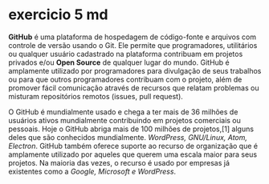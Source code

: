 # exercicio 5 md 
**GitHub** é uma plataforma de hospedagem de código-fonte e arquivos com controle de versão usando o Git. Ele permite que programadores, utilitários ou qualquer usuário cadastrado na plataforma contribuam em projetos privados e/ou **Open Source** de qualquer lugar do mundo. GitHub é amplamente utilizado por programadores para divulgação de seus trabalhos ou para que outros programadores contribuam com o projeto, além de promover fácil comunicação através de recursos que relatam problemas ou misturam repositórios remotos (issues, pull request).

O GitHub é mundialmente usado e chega a ter mais de 36 milhões de usuários ativos mundialmente contribuindo em projetos comerciais ou pessoais. Hoje o GitHub abriga mais de 100 milhões de projetos,[1] alguns deles que são conhecidos mundialmente. *WordPress, GNU/Linux, Atom, Electron*. GitHub também oferece suporte ao recurso de organização que é amplamente utilizado por aqueles que querem uma escala maior para seus projetos. Na maioria das vezes, o recurso é usado por empresas já existentes como a *Google, Microsoft e WordPress*.